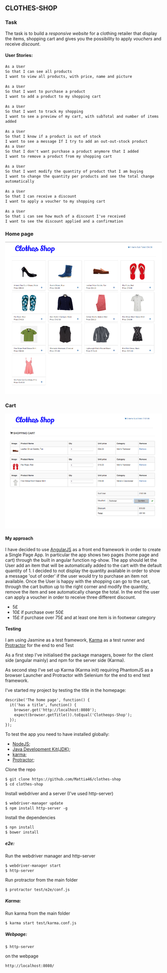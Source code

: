 ## CLOTHES-SHOP

### Task
The task is to build a *responsive website* for a clothing retailer that display the items, shopping cart and gives you the possibility to apply *vouchers* and receive *discount*.

#### User Stories:
```
As a User
So that I can see all products
I want to view all products, with price, name and picture

As a User
So that I want to purchase a product
I want to add a product to my shopping cart

As a User
So that I want to track my shopping
I want to see a preview of my cart, with subTotal and number of items added

As a User
So that I know if a product is out of stock
I want to see a message If I try to add an out-out-stock product
As a User
So that I don't want purchase a product anymore that I added
I want to remove a product from my shopping cart

As a User
So that I want modify the quantity of product that I am buying
I want to change the quantity per products and see the total change automatically

As a User
So that I can receive a discount
I want to apply a voucher to my shopping cart

As a User 
So that i can see how much of a discount I've received
I want to see the discount applied and a confirmation
```
### Home page

![alt text](/img/homepage.png)


### Cart

![alt text](/img/Cart.png)

#### My approach

I have decided to use [AngularJS](https://angularjs.org/) as a front end framework in order to create a Single Page App.
In particular the app shows two pages (home page and cart) through the built in angular function ng-show.
The app should let the User add an item that will be automatically added to the cart with the default quantity of 1.
I decided to not display the quantity available in order to show a message 'out of order' if the user would try to purchase an item not available.
Once the User is happy with the shopping can go to the cart, through the cart button up to the right corner and modify the  quantity, remove the item and see automatically change the total.
In the end the user can apply a voucher in order to receive three different discount.
 - 5£
 - 10£ if purchase over 50£
 - 15£ if purchase over 75£ and at least one item is in footwear category

#### Testing

I am using Jasmine as a test framework, [Karma](https://karma-runner.github.io/0.13/index.html) as a test runner and [Protractor](http://angular.github.io/protractor/#/) for the end to end Test

As a first step I've initialised the package managers, bower for the client side (angular mainly) and npm for the server side (Karma).

As second step I've set up Karma (Karma init) requiring PhantomJS as a browser
Launcher and Protractor with Selenium for the end to end test framework.

I've started my project by testing the title in the homepage:
```
describe('The home page', function() {
  it('has a title', function() {
    browser.get('http://localhost:8080');
    expect(browser.getTitle()).toEqual('Clotheops-Shop');
  });
});
```
To test the app you need to have installed globally:
 - [NodeJS](https://nodejs.org/en/);
 - [Java Development
Kit(JDK)](http://www.oracle.com/technetwork/java/javase/downloads/index.html);
 - [karma](https://karma-runner.github.io/0.13/index.html);
 - [Protractor](http://angular.github.io/protractor/#/);

Clone the repo
```
$ git clone https://github.com/Mattia46/clothes-shop
$ cd clothes-shop
```

 Install webdriver and a server (I've used http-server)
  ```
$ webdriver-manager update
$ npm install http-server -g
  ```
  Install the dependencies
```
$ npn install
$ bower install
```

##### e2e:

  Run the webdriver manager and http-server
```
$ webdriver-manager start
$ http-server
```
  Run protractor from the main folder
  ```
$ protractor test/e2e/conf.js
  ```

##### Karma:
  Run karma from the main folder
```
$ karma start test/karma.conf.js
  ```

##### Webpage:
  ```
$ http-server  
  ```
on the webpage 
```
http://localhost:8080/
```
